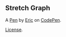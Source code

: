 Stretch Graph
-------------


A [Pen](https://codepen.io/ejkeenan/pen/ExEYBBq) by [Eric](https://codepen.io/ejkeenan) on [CodePen](https://codepen.io).

[License](https://codepen.io/license/pen/ExEYBBq).